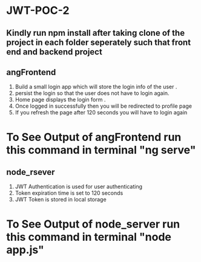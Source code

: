 # JWT-POC-2

## Kindly run npm install after taking clone of the project in each folder seperately such that front end and backend project

## angFrontend
1. Build a small login app which will store the login info of the user .
2. persist the login so that the user does not have to login again.
3. Home page displays the login form .
4. Once logged in successfully then you will be redirected to profile page
5. If you refresh the page after 120 seconds you will have to login again 

# To See Output of angFrontend run this command in terminal "ng serve"

## node_rsever
1. JWT Authentication is used for user authenticating
2. Token expiration time is set to 120 seconds 
3. JWT Token is stored in local storage 


# To See Output of node_server run this command in terminal "node app.js"

